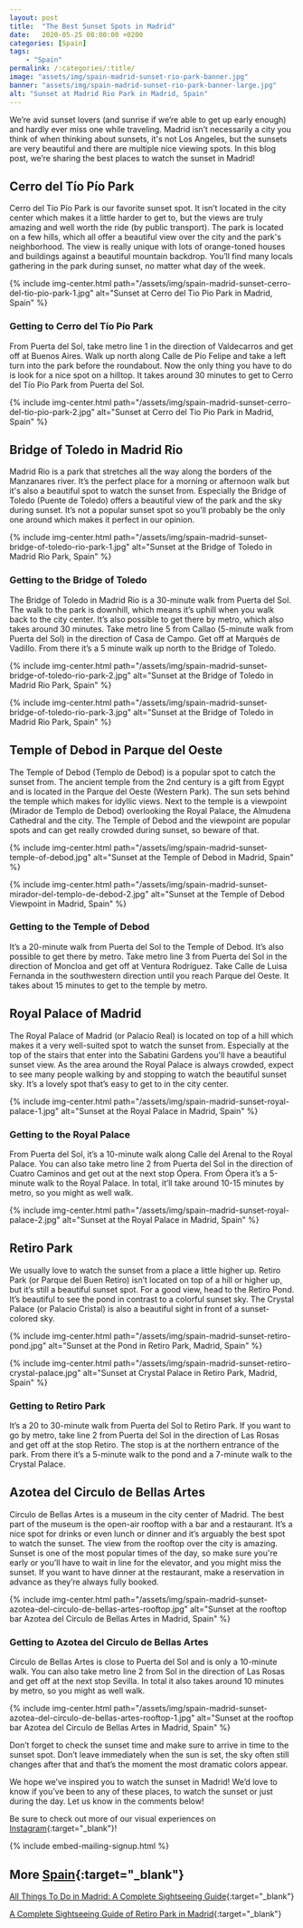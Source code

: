 ```yaml
---
layout: post
title:  "The Best Sunset Spots in Madrid"
date:   2020-05-25 08:00:00 +0200
categories: [Spain]
tags:
    - "Spain"
permalink: /:categories/:title/
image: "assets/img/spain-madrid-sunset-rio-park-banner.jpg"
banner: "assets/img/spain-madrid-sunset-rio-park-banner-large.jpg"
alt: "Sunset at Madrid Rio Park in Madrid, Spain"
---
```


We’re avid sunset lovers (and sunrise if we’re able to get up early enough) and hardly ever miss one while traveling. Madrid isn’t necessarily a city you think of when thinking about sunsets, it's not Los Angeles, but the sunsets are very beautiful and there are multiple nice viewing spots. In this blog post, we’re sharing the best places to watch the sunset in Madrid!
 
## Cerro del Tío Pío Park
 
Cerro del Tío Pío Park is our favorite sunset spot. It isn’t located in the city center which makes it a little harder to get to, but the views are truly amazing and well worth the ride (by public transport). The park is located on a few hills, which all offer a beautiful view over the city and the park's neighborhood. The view is really unique with lots of orange-toned houses and buildings against a beautiful mountain backdrop. You’ll find many locals gathering in the park during sunset, no matter what day of the week.

{% include img-center.html path="/assets/img/spain-madrid-sunset-cerro-del-tio-pio-park-1.jpg" alt="Sunset at Cerro del Tio Pio Park in Madrid, Spain" %}

### Getting to Cerro del Tío Pío Park

From Puerta del Sol, take metro line 1 in the direction of Valdecarros and get off at Buenos Aires. Walk up north along Calle de Pío Felipe and take a left turn into the park before the roundabout. Now the only thing you have to do is look for a nice spot on a hilltop. It takes around 30 minutes to get to Cerro del Tío Pío Park from Puerta del Sol.
 
{% include img-center.html path="/assets/img/spain-madrid-sunset-cerro-del-tio-pio-park-2.jpg" alt="Sunset at Cerro del Tio Pio Park in Madrid, Spain" %} 

## Bridge of Toledo in Madrid Rio
 
Madrid Rio is a park that stretches all the way along the borders of the Manzanares river. It’s the perfect place for a morning or afternoon walk but it's also a beautiful spot to watch the sunset from. Especially the Bridge of Toledo (Puente de Toledo) offers a beautiful view of the park and the sky during sunset. It’s not a popular sunset spot so you’ll probably be the only one around which makes it perfect in our opinion.

{% include img-center.html path="/assets/img/spain-madrid-sunset-bridge-of-toledo-rio-park-1.jpg" alt="Sunset at the Bridge of Toledo in Madrid Rio Park, Spain" %}
 
### Getting to the Bridge of Toledo

The Bridge of Toledo in Madrid Rio is a 30-minute walk from Puerta del Sol. The walk to the park is downhill, which means it’s uphill when you walk back to the city center. It’s also possible to get there by metro, which also takes around 30 minutes. Take metro line 5 from Callao (5-minute walk from Puerta del Sol) in the direction of Casa de Campo. Get off at Marqués de Vadillo. From there it’s a 5 minute walk up north to the Bridge of Toledo.  

{% include img-center.html path="/assets/img/spain-madrid-sunset-bridge-of-toledo-rio-park-2.jpg" alt="Sunset at the Bridge of Toledo in Madrid Rio Park, Spain" %}

{% include img-center.html path="/assets/img/spain-madrid-sunset-bridge-of-toledo-rio-park-3.jpg" alt="Sunset at the Bridge of Toledo in Madrid Rio Park, Spain" %}

## Temple of Debod in Parque del Oeste
 
The Temple of Debod (Templo de Debod) is a popular spot to catch the sunset from. The ancient temple from the 2nd century is a gift from Egypt and is located in the Parque del Oeste (Western Park). The sun sets behind the temple which makes for idyllic views. Next to the temple is a viewpoint (Mirador de Templo de Debod) overlooking the Royal Palace, the Almudena Cathedral and the city. The Temple of Debod and the viewpoint are popular spots and can get really crowded during sunset, so beware of that.

{% include img-center.html path="/assets/img/spain-madrid-sunset-temple-of-debod.jpg" alt="Sunset at the Temple of Debod in Madrid, Spain" %}

{% include img-center.html path="/assets/img/spain-madrid-sunset-mirador-del-templo-de-debod-2.jpg" alt="Sunset at the Temple of Debod Viewpoint in Madrid, Spain" %}

### Getting to the Temple of Debod

It’s a 20-minute walk from Puerta del Sol to the Temple of Debod. It’s also possible to get there by metro. Take metro line 3 from Puerta del Sol in the direction of Moncloa and get off at Ventura Rodríguez. Take Calle de Luisa Fernanda in the southwestern direction until you reach Parque del Oeste. It takes about 15 minutes to get to the temple by metro.
 
## Royal Palace of Madrid
 
The Royal Palace of Madrid (or Palacio Real) is located on top of a hill which makes it a very well-suited spot to watch the sunset from. Especially at the top of the stairs that enter into the Sabatini Gardens you'll have a beautiful sunset view. As the area around the Royal Palace is always crowded, expect to see many people walking by and stopping to watch the beautiful sunset sky. It’s a lovely spot that’s easy to get to in the city center.

{% include img-center.html path="/assets/img/spain-madrid-sunset-royal-palace-1.jpg" alt="Sunset at the Royal Palace in Madrid, Spain" %}

### Getting to the Royal Palace

From Puerta del Sol, it’s a 10-minute walk along Calle del Arenal to the Royal Palace. You can also take metro line 2 from Puerta del Sol in the direction of Cuatro Caminos and get out at the next stop Ópera. From Ópera it’s a 5-minute walk to the Royal Palace. In total, it’ll take around 10-15 minutes by metro, so you might as well walk.  
 
{% include img-center.html path="/assets/img/spain-madrid-sunset-royal-palace-2.jpg" alt="Sunset at the Royal Palace in Madrid, Spain" %}

## Retiro Park
 
We usually love to watch the sunset from a place a little higher up. Retiro Park (or Parque del Buen Retiro) isn’t located on top of a hill or higher up, but it’s still a beautiful sunset spot. For a good view, head to the Retiro Pond. It’s beautiful to see the pond in contrast to a colorful sunset sky. The Crystal Palace (or Palacio Cristal) is also a  beautiful sight in front of a sunset-colored sky.

{% include img-center.html path="/assets/img/spain-madrid-sunset-retiro-pond.jpg" alt="Sunset at the Pond in Retiro Park, Madrid, Spain" %}

{% include img-center.html path="/assets/img/spain-madrid-sunset-retiro-crystal-palace.jpg" alt="Sunset at Crystal Palace in Retiro Park, Madrid, Spain" %}
 
### Getting to Retiro Park

It’s a 20 to 30-minute walk from Puerta del Sol to Retiro Park. If you want to go by metro, take line 2 from Puerta del Sol in the direction of Las Rosas and get off at the stop Retiro. The stop is at the northern entrance of the park. From there it’s a 5-minute walk to the pond and a 7-minute walk to the Crystal Palace.

## Azotea del Circulo de Bellas Artes

Circulo de Bellas Artes is a museum in the city center of Madrid. The best part of the museum is the open-air rooftop with a bar and a restaurant. It’s a nice spot for drinks or even lunch or dinner and it’s arguably the best spot to watch the sunset. The view from the rooftop over the city is amazing. Sunset is one of the most popular times of the day, so make sure you're early or you’ll have to wait in line for the elevator, and you might miss the sunset. If you want to have dinner at the restaurant, make a reservation in advance as they’re always fully booked. 

{% include img-center.html path="/assets/img/spain-madrid-sunset-azotea-del-circulo-de-bellas-artes-rooftop.jpg" alt="Sunset at the rooftop bar Azotea del Circulo de Bellas Artes in Madrid, Spain" %}

### Getting to Azotea del Circulo de Bellas Artes

Circulo de Bellas Artes is close to Puerta del Sol and is only a 10-minute walk. You can also take metro line 2 from Sol in the direction of Las Rosas and get off at the next stop Sevilla. In total it also takes around 10 minutes by metro, so you might as well walk. 

{% include img-center.html path="/assets/img/spain-madrid-sunset-azotea-del-circulo-de-bellas-artes-rooftop-1.jpg" alt="Sunset at the rooftop bar Azotea del Circulo de Bellas Artes in Madrid, Spain" %}

Don’t forget to check the sunset time and make sure to arrive in time to the sunset spot. Don’t leave immediately when the sun is set, the sky often still changes after that and that’s the moment the most dramatic colors appear. 

We hope we’ve inspired you to watch the sunset in Madrid! We’d love to know if you’ve been to any of these places, to watch the sunset or just during the day. Let us know in the comments below!
 
Be sure to check out more of our visual experiences on [Instagram][instagram]{:target="_blank"}!

{% include embed-mailing-signup.html %}

## More [Spain][spain]{:target="_blank"}

[All Things To Do in Madrid: A Complete Sightseeing Guide][things to do madrid]{:target="_blank"}

[A Complete Sightseeing Guide of Retiro Park in Madrid][retiro park]{:target="_blank"}

[retiro park]: https://kipamojo.world/spain/A-Complete-Sightseeing-Guide-of-Retiro-Park-in-Madrid/ 
[things to do madrid]: https://kipamojo.world/spain/All-Things-To-Do-in-Madrid-A-Complete-Sightseeing-Guide/ 

[instagram]: https://instagram.com/kipamojo 
[spain]: https://kipamojo.world/tags#spain  
